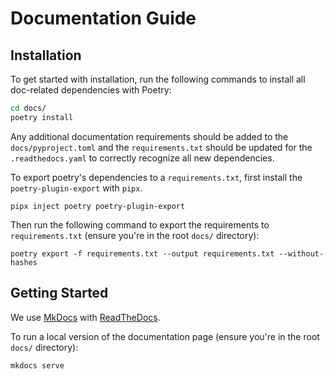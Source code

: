 # Documentation Guide

## Installation

To get started with installation, run the following commands to install all doc-related dependencies with Poetry:

```sh
cd docs/
poetry install
```

Any additional documentation requirements should be added to the `docs/pyproject.toml` and the `requirements.txt` should be updated for the `.readthedocs.yaml` to correctly recognize all new dependencies.

To export poetry's dependencies to a `requirements.txt`, first install the `poetry-plugin-export` with `pipx`. 

```
pipx inject poetry poetry-plugin-export
```

Then run the following command to export the requirements to `requirements.txt` (ensure you're in the root `docs/` directory):
```
poetry export -f requirements.txt --output requirements.txt --without-hashes
```

## Getting Started

We use [MkDocs](https://www.mkdocs.org/) with [ReadTheDocs](https://about.readthedocs.com/?ref=readthedocs.com).

To run a local version of the documentation page (ensure you're in the root `docs/` directory):

```sh
mkdocs serve
```